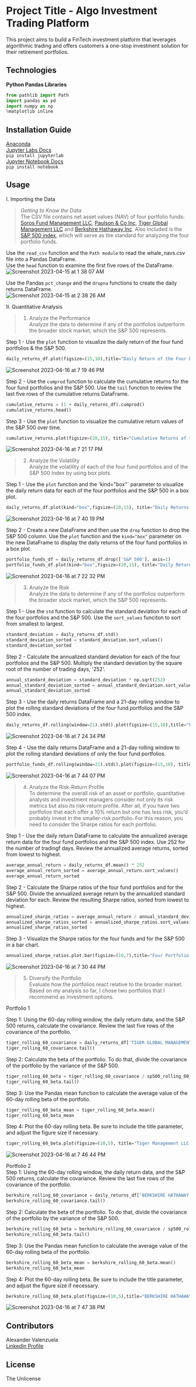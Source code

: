 # Project Title - Algo Investment Trading Platform
This project aims to build a FinTech investment platform that leverages algorithmic trading and offers customers a one-stop investment solution for their retirement portfolios.


## Technologies
**Python Pandas Libraries**
```python
from pathlib import Path
import pandas as pd
import numpy as np
%matplotlib inline
```

## Installation Guide
[Anaconda](https://docs.continuum.io/anaconda/install/)<br>
[Jupyter Labs Docs](https://jupyterlab.readthedocs.io/en/stable/getting_started/starting.html)<br>
`pip install jupyterlab`<br>
[Jupyter Notebook Docs](https://jupyter-notebook.readthedocs.io/en/stable/notebook.html)<br>
`pip install notebook`<br>

## Usage

I. Importing the Data
>*Getting to Know the Data*<br>
The CSV file contains net asset values (NAV) of four portfolio funds: [Soros Fund Management LLC](https://en.wikipedia.org/wiki/Soros_Fund_Management), [Paulson & Co Inc](https://en.wikipedia.org/wiki/Paulson_%26_Co.), [Tiger Global Management LLC](https://en.wikipedia.org/wiki/Tiger_Global_Management) and [Berkshire Hathaway Inc](https://en.wikipedia.org/wiki/Berkshire_Hathaway).  Also included is the [S&P 500 index](https://www.spglobal.com/spdji/en/indices/equity/sp-500/#overview), which will serve as the standard for analyzing the four portfolio funds.  

Use the `read_csv` function and the `Path module` to read the whale_navs.csv file into a Pandas DataFrame.<br>
Use the `head` function to examine the first five rows of the DataFrame.<br>
![Screenshot 2023-04-15 at 1 38 07 AM](https://user-images.githubusercontent.com/111409358/232201189-97f7cbab-4491-4cb7-9d9c-76addb62c02f.png)

Use the Pandas `pct_change` and the `dropna` functions to create the daily returns DataFrame.<br>
![Screenshot 2023-04-15 at 2 38 26 AM](https://user-images.githubusercontent.com/111409358/232206080-f51e43cb-3886-4a76-a583-5adf68b78e51.png)


II. Quantitative Analysis

>1. Analyze the Performance<br>
Analyze the data to determine if any of the portfolios outperform the broader stock market, which the S&P 500 represents.

Step 1 - Use the `plot` function to visualize the daily return of the four fund portfolios & the S&P 500.
```python
daily_returns_df.plot(figsize=(15,10),title="Daily Return of the Four Fund Portfolios & the S&P 500")
```
![Screenshot 2023-04-16 at 7 19 46 PM](https://user-images.githubusercontent.com/111409358/232364555-7c382dc4-594c-4bdd-b984-21a066836903.png)

Step 2 - Use the `cumprod` function to calculate the cumulative returns for the four fund portfolios and the S&P 500.  Use the `tail` function to review the last five rows of the cumulative returns DataFrame.
```python
cumulative_returns = (1 + daily_returns_df).cumprod()
cumulative_returns.head()
```
Step 3 - Use the `plot` function to visualize the cumulative return values of the S&P 500 over time.
```python
cumulative_returns.plot(figsize=(20,15), title="Cumulative Returns of the Four Fund Portfolios vs S&P 500")
```
![Screenshot 2023-04-16 at 7 21 17 PM](https://user-images.githubusercontent.com/111409358/232364724-623874ef-fb82-429f-9b92-bbbcb68121e1.png)

>2. Analyze the Volatility<br>
Analyze the volatility of each of the four fund portfolios and of the S&P 500 Index by using box plots.

Step 1 - Use the `plot` function and the 'kind="box"` parameter to visualize the daily return data for each of the four portfolios and the S&P 500 in a box plot.
```python
daily_returns_df.plot(kind="box",figsize=(20,15), title="Daily Returns of the Four Fund Portfolios vs S&P 500")
```
![Screenshot 2023-04-16 at 7 40 19 PM](https://user-images.githubusercontent.com/111409358/232365052-7ce9a11c-b88c-4781-8a53-0a1ae11256eb.png)

Step 2 - Create a new DataFrame and then use the `drop` function to drop the S&P 500 column. Use the `plot` function and the `kind="box"` parameter on the new DataFrame to display the daily returns of the four fund portfolios in a box plot.
```python
portfolio_funds_df = daily_returns_df.drop(['S&P 500'], axis=1)
portfolio_funds_df.plot(kind="box",figsize=(20,15), title="Daily Returns of Four Portfolio Portfolios")
```
![Screenshot 2023-04-16 at 7 22 32 PM](https://user-images.githubusercontent.com/111409358/232365119-0f7f6df6-718a-4ed5-844e-8b6fc6a21da7.png)

>3. Analyze the Risk<br>
Analyze the data to determine if any of the portfolios outperform the broader stock market, which the S&P 500 represents.

Step 1 - Use the `std` function to calculate the standard deviation for each of the four portfolios and the S&P 500.  Use the `sort_values` funciton to sort from smallest to largest.
```python
standard_deviation = daily_returns_df.std()
standard_deviation_sorted = standard_deviation.sort_values()
standard_deviation_sorted
```
Step 2 - Calculate the annualized standard deviation for each of the four portfolios and the S&P 500.  Multiply the standard deviation by the square root of the number of trading days, '252'.
```python
annual_standard_deviation = standard_deviation * np.sqrt(252)
annual_standard_deviation_sorted = annual_standard_deviation.sort_values()
annual_standard_deviation_sorted
```
Step 3 - Use the daily returns DataFrame and a 21-day rolling window to plot the rolling standard deviations of the four fund portfolios and the S&P 500 index.
```python
daily_returns_df.rolling(window=21).std().plot(figsize=(15,10),title="Four Fund Portfoliods vs S&P 500 - 21-Day Rolling Standard Deviation")
```
![Screenshot 2023-04-16 at 7 24 34 PM](https://user-images.githubusercontent.com/111409358/232364217-c8736cf2-d00a-4070-885e-e6b2e068787c.png)

Step 4 - Use the daily returns DataFrame and a 21-day rolling window to plot the rolling standard deviations of only the four fund portfolios. 
```python
portfolio_funds_df.rolling(window=21).std().plot(figsize=(15,10), title="Four Fund Portfolios - 21-Day Rolling Standard Deviation")
```
![Screenshot 2023-04-16 at 7 44 07 PM](https://user-images.githubusercontent.com/111409358/232365504-3d6a3d74-11ed-4b85-aa76-2eac10172a8a.png)

>4. Analyze the Risk-Return Profile<br>
To determine the overall risk of an asset or portfolio, quantitative analysts and investment managers consider not only its risk metrics but also its risk-return profile. After all, if you have two portfolios that each offer a 10% return but one has less risk, you’d probably invest in the smaller-risk portfolio. For this reason, you need to consider the Sharpe ratios for each portfolio.<br>

Step 1 - Use the daily return DataFrame to calculate the annualized average return data for the four fund portfolios and the S&P 500 index.  Use 252 for the number of tradingf days.  Review the annualized average returns, sorted from lowest to highest.
```python
average_annual_return = daily_returns_df.mean() * 252
average_annual_return_sorted = average_annual_return.sort_values()
average_annual_return_sorted
```
Step 2 - Calculate the Sharpe ratios of the four fund portfolios and for the S&P 500.  Divide the annualized average return by the annualized standard deviation for each.  Review the resulting Sharpe ratios, sorted from lowest to highest.
```python
annualized_sharpe_ratios = average_annual_return / annual_standard_deviation
annualized_sharpe_ratios_sorted = annualized_sharpe_ratios.sort_values()
annualized_sharpe_ratios_sorted
```
Step 3 - Visualize the Sharpe ratios for the four funds and for the S&P 500 in a bar chart. 
```python
annualized_sharpe_ratios.plot.bar(figsize=(10,7),title="Four Portfolio Funds vs S&P 500 - Sharpe Ratios")
```
![Screenshot 2023-04-16 at 7 30 44 PM](https://user-images.githubusercontent.com/111409358/232364054-59b8ba71-63d6-4003-b2dc-81fb1542a50e.png)

>5. Diversify the Portfolio<br>
Evaluate how the portfolios react relative to the broader market. Based on my analysis so far, I chose two portfolios that I recommend as investment options.

Portfolio 1<br>

Step 1: Using the 60-day rolling window, the daily return data, and the S&P 500 returns, calculate the covariance. Review the last five rows of the covariance of the portfolio.
```python
tiger_rolling_60_covariance = daily_returns_df['TIGER GLOBAL MANAGEMENT LLC'].rolling(window=60).cov(daily_returns_df['S&P 500'])
tiger_rolling_60_covariance.tail()
```
Step 2: Calculate the beta of the portfolio. To do that, divide the covariance of the portfolio by the variance of the S&P 500.
```python
tiger_rolling_60_beta = tiger_rolling_60_covariance / sp500_rolling_60_variance
tiger_rolling_60_beta.tail()
```
Step 3: Use the Pandas mean function to calculate the average value of the 60-day rolling beta of the portfolio.
```python
tiger_rolling_60_beta_mean = tiger_rolling_60_beta.mean()
tiger_rolling_60_beta_mean
```
Step 4: Plot the 60-day rolling beta. Be sure to include the title parameter, and adjust the figure size if necessary.
```python
tiger_rolling_60_beta.plot(figsize=(10,5), title="Tiger Management LLC Beta - 60 Day Rolling Beta")
```
![Screenshot 2023-04-16 at 7 46 44 PM](https://user-images.githubusercontent.com/111409358/232365860-aedb069d-7d92-4a1c-a64c-2c9c2aea1755.png)

Portfolio 2<br>
Step 1: Using the 60-day rolling window, the daily return data, and the S&P 500 returns, calculate the covariance. Review the last five rows of the covariance of the portfolio.
```python
berkshire_rolling_60_covariance = daily_returns_df['BERKSHIRE HATHAWAY INC'].rolling(window=60).cov(daily_returns_df['S&P 500'])
berkshire_rolling_60_covariance.tail()
```
Step 2: Calculate the beta of the portfolio. To do that, divide the covariance of the portfolio by the variance of the S&P 500.
```python
berkshire_rolling_60_beta = berkshire_rolling_60_covariance / sp500_rolling_60_variance
berkshire_rolling_60_beta.tail()
```
Step 3: Use the Pandas mean function to calculate the average value of the 60-day rolling beta of the portfolio.
```python
berkshire_rolling_60_beta_mean = berkshire_rolling_60_beta.mean()
berkshire_rolling_60_beta_mean
```
Step 4: Plot the 60-day rolling beta. Be sure to include the title parameter, and adjust the figure size if necessary.
```python
berkshire_rolling_60_beta.plot(figsize=(10,5),title="BERKSHIRE HATHAWAY INC - 60-Day Rolling Beta")
```
![Screenshot 2023-04-16 at 7 47 38 PM](https://user-images.githubusercontent.com/111409358/232365954-560647a3-1cde-4b1b-b4d9-d63c4c882b93.png)


## Contributors
Alexander Valenzuela<br>
[LinkedIn Profile](<https://www.linkedin.com/in/alex-valenzuela-97826842/>)


## License
The Unlicense



